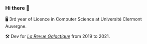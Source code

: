 ### Hi there 👋

🖥 3rd year of Licence in Computer Science at Université Clermont Auvergne.

🛠 Dev for [*La Revue Galactique*](https://twitter.com/revuegalactique) from 2019 to 2021.
